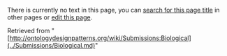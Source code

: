 There is currently no text in this page, you can [search for this page title](http://ontologydesignpatterns.org/wiki/Special:Search/Biological "Special:Search/Biological") in other pages or [edit this page](http://ontologydesignpatterns.org/wiki/index.php?title=Submissions:Biological&action=edit "http://ontologydesignpatterns.org/wiki/index.php?title=Submissions:Biological&action=edit").






Retrieved from "[http://ontologydesignpatterns.org/wiki/Submissions:Biological](../Submissions/Biological.md)"